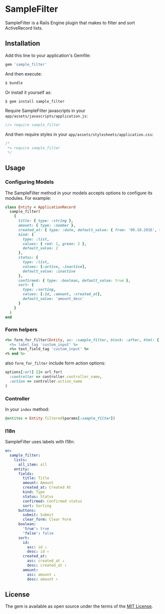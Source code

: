 SampleFilter
===========

SampleFilter is a Rails Engine plugin that makes to filter and sort ActiveRecord lists.

## Installation
Add this line to your application's Gemfile:

```ruby
gem 'sample_filter'
```

And then execute:
```bash
$ bundle
```

Or install it yourself as:
```bash
$ gem install sample_filter
```

Require SampleFilter javascripts in your `app/assets/javascripts/application.js`:
``` javascript
//= require sample_filter
```
And then require styles in your `app/assets/stylesheets/application.css`:
``` css
/*
 *= require sample_filter
 */
```

## Usage

### Configuring Models
The SampleFilter method in your models accepts options to configure its modules. For example:

```ruby
class Entity < ApplicationRecord
  sample_filter(
    {
      title: { type: :string },
      amount: { type: :number },
      created_at: { type: :date, default_value: { from: '09.10.2016', to: '17.12.2023' } },
      kind: {
        type: :list,
        values: { red: 1, green: 2 },
        default_value: 2
      },
      status: {
        type: :list,
        values: [:active, :inactive],
        default_value: :inactive
      },
      confirmed: { type: :boolean, default_value: true },
      sort: {
        type: :sorting,
        values: [:id, :amount, :created_at],
        default_value: 'amount_desc'
      }
    }
  )
end
```

### Form helpers
```ruby
<%= form_for_filter(Entity, as: :sample_filter, block: :after, html: { method: :get, id: :sample_filter}) do %>
  <%= label_tag 'custom_input' %>
  <%= text_field_tag 'custom_input' %>
<% end %>
```

also `form_for_filter` include form action options:
```ruby
options[:url] ||= url_for(
  :controller => controller.controller_name,
  :action => controller.action_name
)
```

### Controller
In your `index` method:
```ruby
@entites = Entity.filtered(params[:sample_filter])
```

### I18n
SampleFilter uses labels with I18n:

```yaml
en:
  sample_filter:
    lists:
      all_item: all
    entity:
      fields:
        title: Title
        amount: Amount
        created_at: Created At
        kind: Type
        status: Status
        confirmed: Confirmed status
        sort: Sorting
      buttons:
        submit: Submit
        clear_form: Clear Form
      boolean:
        'true': true
        'false': false
      sort:
        id:
          asc: id ↓
          desc: id ↑
        created_at:
          asc: created_at ↓
          desc: created_at ↑
        amount:
          asc: amount ↓
          desc: amount ↑
```

## License
The gem is available as open source under the terms of the [MIT License](http://opensource.org/licenses/MIT).

